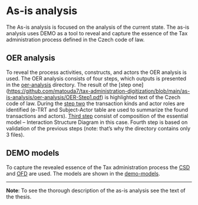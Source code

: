 # As-is analysis

The As-is analysis is focused on the analysis of the current state. The as-is analysis uses DEMO as a tool to reveal and capture the essence of the Tax administration process defined in the Czech code of law.

## OER analysis

To reveal the process activities, constructs, and actors the OER analysis is used. The OER analysis consists of four steps, which outputs is presented in the [oer-analysis](https://github.com/matouda7/tax-administration-digitization/tree/main/as-is-analysis/oer-analysis) directory.  The result of the [step one] (https://github.com/matouda7/tax-administration-digitization/blob/main/as-is-analysis/oer-analysis/OER-Step1.pdf) is highlighted text of the Czech code of law. During the [step two]( https://github.com/matouda7/tax-administration-digitization/blob/main/as-is-analysis/oer-analysis/OER-Step2.pdf) the transaction kinds and actor roles are identified (e-TRT and Subject-Actor table are used to summarize the found transactions and actors). [Third step]( https://github.com/matouda7/tax-administration-digitization/blob/main/as-is-analysis/oer-analysis/OER-Step3.pdf) consist of composition of the essential model – Interaction Structure Diagram in this case. Fourth step is based on validation of the previous steps (note: that’s why the directory contains only 3 files). 

## DEMO models

To capture the revealed essence of the Tax administration process the [CSD](https://github.com/matouda7/tax-administration-digitization/blob/main/as-is-analysis/demo-models/coordination_structure_diagram.pdf) and [OFD](https://github.com/matouda7/tax-administration-digitization/blob/main/as-is-analysis/demo-models/object_fact_diagram.pdf) are used. The models are shown in the [demo-models](https://github.com/matouda7/tax-administration-digitization/tree/main/as-is-analysis/demo-models). 

---

**Note**: To see the thorough description of the as-is analysis see the text of the thesis.   